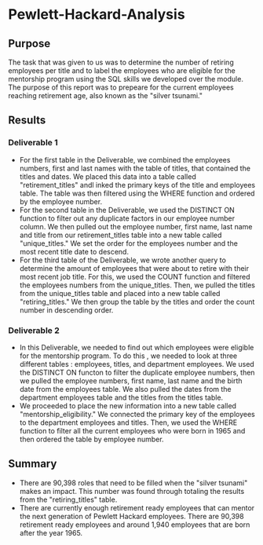 # Pewlett-Hackard-Analysis

## Purpose
The task that was given to us was to determine the number of retiring employees per title and to label the employees who are eligible for the mentorship program using the SQL skills we developed over the module. The purpose of this report was to prepeare for the current employees reaching retirement age, also known as the "silver tsunami."

## Results
### Deliverable 1
- For the first table in the Deliverable, we combined the employees numbers, first and last names with the table of titles, that contained the titles and dates. We placed this data into a table called "retirement_titles" andl inked the primary keys of the title  and employees table. The table was then filtered using the WHERE function and ordered by the employee number. 
- For the second table in the Deliverable, we used the DISTINCT ON function to filter out any duplicate factors in our employee number column. We then pulled out the employee number, first name, last name and title from our retirement_titles table into a new table called "unique_titles." We set the order for the employees number and the most recent title date to descend.
- For the third table of the Deliverable, we wrote another query to determine the amount of employees that were about to retire with their most recent job title. For this, we used the COUNT function and filtered the employees numbers from the unique_titles. Then, we pulled the titles from the unique_titles table and placed into a new table called "retiring_titles." We then group the table by the titles and order the count number in descending order.

### Deliverable 2
- In this Deliverable, we needed to find out which employees were eligible for the mentorship program. To do this , we needed to look at three different tables : employees, titles, and department employees. We used the DISTINCT ON functon to filter the duplicate employee numbers, then we pulled the employee numbers, first name, last name and the birth date from the employees table. We also pulled the dates from the department employees table and the titles from the titles table.
- We proceeded to place the new information into a new table called "mentorship_eligibility." We connected the primary key of the employees to the department employees and titles. Then, we used the WHERE function to filter all the current employees who were born in 1965 and then ordered the table by employee number.

## Summary
- There are 90,398 roles that need to be filled when the "silver tsunami" makes an impact. This number was found through totaling the results from the "retiring_titles" table.
- There are currently enough retirement ready employees that can mentor the next generation of Pewlett Hackard employees. There are 90,398 retirement ready employees and around 1,940 employees that are born after the year 1965.
